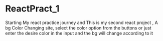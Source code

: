 # ReactPract_1
Starting My react practice journey and This is my second react project , A bg Color Changing site, select the color option from the buttons or just enter the desire color in the input and the bg will change according to it
